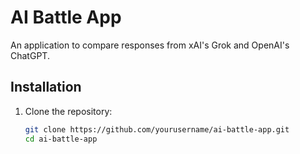 # AI Battle App

An application to compare responses from xAI's Grok and OpenAI's ChatGPT.

## Installation

1. Clone the repository:
   ```bash
   git clone https://github.com/yourusername/ai-battle-app.git
   cd ai-battle-app
